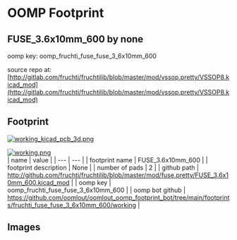 # OOMP Footprint  
## FUSE_3.6x10mm_600  by none  
  
oomp key: oomp_fruchti_fuse_fuse_3_6x10mm_600  
  
source repo at: [http://gitlab.com/fruchti/fruchtilib/blob/master/mod/vssop.pretty/VSSOP8.kicad_mod](http://gitlab.com/fruchti/fruchtilib/blob/master/mod/vssop.pretty/VSSOP8.kicad_mod)  
## Footprint  
  
[![working_kicad_pcb_3d.png](working_kicad_pcb_3d_600.png)](working_kicad_pcb_3d.png)  
  
[![working.png](working_600.png)](working.png)  
| name | value | 
| --- | --- | 
| footprint name | FUSE_3.6x10mm_600 | 
| footprint description | None | 
| number of pads | 2 | 
| github path | http://github.com/fruchti/fruchtilib/blob/master/mod/fuse.pretty/FUSE_3.6x10mm_600.kicad_mod | 
| oomp key | oomp_fruchti_fuse_fuse_3_6x10mm_600 | 
| oomp bot github | https://github.com/oomlout/oomlout_oomp_footprint_bot/tree/main/footprints/fruchti_fuse_fuse_3_6x10mm_600/working | 
## Images  
